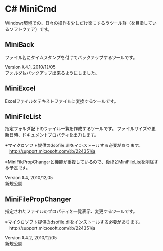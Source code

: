 C# MiniCmd
=============

Windows環境での、日々の操作を少しだけ楽にするうツール群（を目指しているソフトウェア）です。

## MiniBack
ファイル名にタイムスタンプを付けてバックアップするツールです。

Version 0.4.1, 2010/12/05  
フォルダもバックアップ出来るようにしました。

## MiniExcel
Excelファイルをテキストファイルに変換するツールです。

## MiniFileList
指定フォルダ配下のファイル一覧を作成するツールです。
ファイルサイズや更新日時、ドキュメントプロパティを出力します。

※マイクロソフト提供のdsofile.dllをインストールする必要があります。  
　http://support.microsoft.com/kb/224351/ja

※MiniFilePropChangerと機能が重複しているので、後ほどMiniFileListを削除する予定です。

Version 0.4, 2010/12/05  
新規公開

## MiniFilePropChanger
指定されたファイルのプロパティを一覧表示、変更するツールです。

※マイクロソフト提供のdsofile.dllをインストールする必要があります。  
　http://support.microsoft.com/kb/224351/ja

Version 0.4.2, 2010/12/05  
新規公開

